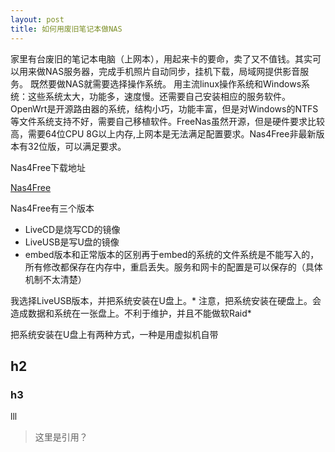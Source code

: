 ```yaml
---
layout: post
title: 如何用废旧笔记本做NAS 
---
```

  家里有台废旧的笔记本电脑（上网本），用起来卡的要命，卖了又不值钱。其实可以用来做NAS服务器，完成手机照片自动同步，挂机下载，局域网提供影音服务。
既然要做NAS就需要选择操作系统。
用主流linux操作系统和Windows系统：这些系统太大，功能多，速度慢。还需要自己安装相应的服务软件。OpenWrt是开源路由器的系统，结构小巧，功能丰富，但是对Windows的NTFS等文件系统支持不好，需要自己移植软件。FreeNas虽然开源，但是硬件要求比较高，需要64位CPU 8G以上内存,上网本是无法满足配置要求。Nas4Free非最新版本有32位版，可以满足要求。

Nas4Free下载地址

[Nas4Free](https://sourceforge.net/projects/nas4free/files/?source=directory)

Nas4Free有三个版本

* LiveCD是烧写CD的镜像
* LiveUSB是写U盘的镜像
* embed版本和正常版本的区别再于embed的系统的文件系统是不能写入的，所有修改都保存在内存中，重启丢失。服务和网卡的配置是可以保存的（具体机制不太清楚）

我选择LiveUSB版本，并把系统安装在U盘上。* 注意，把系统安装在硬盘上。会造成数据和系统在一张盘上。不利于维护，并且不能做软Raid*

把系统安装在U盘上有两种方式，一种是用虚拟机自带

## h2

### h3
lll

> 这里是引用？
